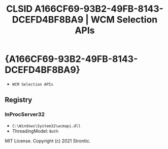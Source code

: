 ﻿---
title: "CLSID A166CF69-93B2-49FB-8143-DCEFD4BF8BA9 | WCM Selection APIs"
excerpt: What is COM-Object CLSID A166CF69-93B2-49FB-8143-DCEFD4BF8BA9?
---

# {A166CF69-93B2-49FB-8143-DCEFD4BF8BA9}

* `WCM Selection APIs`

## Registry


### InProcServer32

* `C:\Windows\System32\wcmapi.dll`
* ThreadingModel: `Both`

MIT License. Copyright (c) 2021 Strontic.


